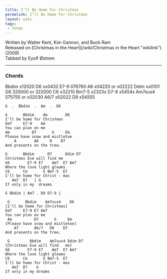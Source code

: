 ```yaml
---
title: I’ll Be Home For Christmas
permalink: I’ll Be Home For Christmas
layout: wiki
tags:
 - Songs
---
```


Written by Walter Kent, Kim Gannon, and Buck Ram  
Released on [Christmas in the Heart](/wiki/Christmas in the Heart "wikilink")
(2009)  
Tabbed by Eyolf Østrem

* * * * *

<h3>
Chords

</h3>
    Bbdim     x12020
    D6        xx0432
    E7-9      076760
    A6        x04220 or x02222
    Ddim      xx0101
    G6        320000 or 322000
    C6        x32210
    Bm7-5     x2323x
    D7-9      x5454x
    Am7sus4   575755 or x02030
    A6/7      x02022
    D9        x54555

    G  .  Bbdim  .  Am  .  D6

    G       Bbdim    Am        D6
    I'll be home for Christmas
    Em7     E7-9    Am
    You can plan on me
    Am          D7       G     Em
    Please have snow and mistletoe
        A        A6     D    D7
    And presents on the tree.

    G       Bbdim      D7      Ddim D7
    Christmas Eve will find me
    G6        E7-9 E7    Am7  E7 Am7
    Where the love light gleams
    C6      Cm       G Bm7-5  E7
    I'll be home for Christ - mas
       Am7  D7   | G     .
    If only in my  dreams

    G Bbdim | Am7 . D9 D7-9 |

     G       Bbdim    Am7sus4    D6
    [I'll be home for Christmas]
    Em7     E7-9 E7 Am7
    You can plan on me
     Am          D7       G     Em
    [Please have snow and mistletoe]
        A7       A6/7   D9    D7
    And presents on the tree.

     G         Bbdim    Am7sus4 Ddim D7
    [Christmas Eve will find   me]
    G6        E7-9 E7    Am7  E7 Am7
    Where the love light gleams
    C6      Cm       G Bm7-5  E7
    I'll be home for Christ - mas
       Am7  D7    G
    If only in my dreams
